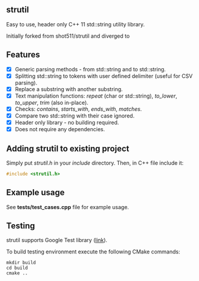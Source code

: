 ## strutil
Easy to use, header only C++ 11 std::string utility library. 

Initially forked from shot511/strutil and diverged to

## Features
- [x] Generic parsing methods - from std::string and to std::string.
- [x] Splitting std::string to tokens with user defined delimiter (useful for CSV parsing).
- [x] Replace a substring with another substring.
- [x] Text manipulation functions: *repeat* (char or std::string), *to_lower*, *to_upper*, *trim* (also in-place).
- [x] Checks: *contains*, *starts_with*, *ends_with*, *matches*.
- [x] Compare two std::string with their case ignored. 
- [x] Header only library - no building required.
- [x] Does not require any dependencies.

## Adding strutil to existing project
Simply put *strutil.h* in your *include* directory. Then, in C++ file include it:

```cpp
#include <strutil.h>
```

## Example usage
See **tests/test_cases.cpp** file for example usage.

## Testing
strutil supports Google Test library ([link](https://github.com/google/googletest)). 

To build testing environment execute the following CMake commands:

```
mkdir build
cd build
cmake ..
```